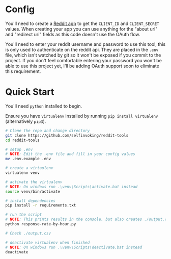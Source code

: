 # Config

You'll need to create a [Reddit app](https://www.reddit.com/prefs/apps/) to get the `CLIENT_ID` and `CLIENT_SECRET` values. When creating your app you can use anything for the "about url" and "redirect uri" fields as this code doesn't use the OAuth flow. 

You'll need to enter your reddit username and password to use this tool, this is only used to authenticate on the reddit api. They are placed in the `.env` file, which isn't watched by git so it won't be exposed if you commit to the project. If you don't feel comfortable entering your password you won't be able to use this project yet, I'll be adding OAuth support soon to eliminate this requirement.

# Quick Start

You'll need `python` installed to begin.

Ensure you have `virtualenv` installed by running `pip install virtualenv` (alternatively `pip3`).

```bash
# Clone the repo and change directory
git clone https://github.com/selfinvoking/reddit-tools
cd reddit-tools

# setup .env
# NOTE: Edit the .env file and fill in your config values
mv .env.example .env 

# create a virtaulenv
virtualenv venv

# activate the virtualenv
# NOTE: On windows run .\venv\Scripts\activate.bat instead
source venv/bin/activate

# install dependencies
pip install -r requirements.txt

# run the script
# NOTE: This prints results in the console, but also creates ./output.csv
python response-rate-by-hour.py

# Check ./output.csv

# deactivate virtualenv when finished
# NOTE: On windows run .\venv\Scripts\deactivate.bat instead
deactivate
```